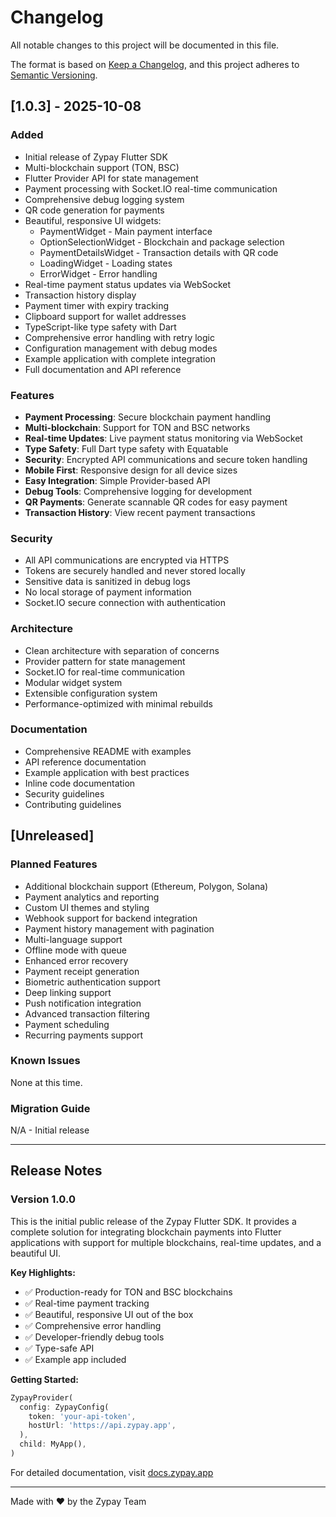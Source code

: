 # Changelog

All notable changes to this project will be documented in this file.

The format is based on [Keep a Changelog](https://keepachangelog.com/en/1.0.0/),
and this project adheres to [Semantic Versioning](https://semver.org/spec/v2.0.0.html).

## [1.0.3] - 2025-10-08

### Added

- Initial release of Zypay Flutter SDK
- Multi-blockchain support (TON, BSC)
- Flutter Provider API for state management
- Payment processing with Socket.IO real-time communication
- Comprehensive debug logging system
- QR code generation for payments
- Beautiful, responsive UI widgets:
  - PaymentWidget - Main payment interface
  - OptionSelectionWidget - Blockchain and package selection
  - PaymentDetailsWidget - Transaction details with QR code
  - LoadingWidget - Loading states
  - ErrorWidget - Error handling
- Real-time payment status updates via WebSocket
- Transaction history display
- Payment timer with expiry tracking
- Clipboard support for wallet addresses
- TypeScript-like type safety with Dart
- Comprehensive error handling with retry logic
- Configuration management with debug modes
- Example application with complete integration
- Full documentation and API reference

### Features

- **Payment Processing**: Secure blockchain payment handling
- **Multi-blockchain**: Support for TON and BSC networks
- **Real-time Updates**: Live payment status monitoring via WebSocket
- **Type Safety**: Full Dart type safety with Equatable
- **Security**: Encrypted API communications and secure token handling
- **Mobile First**: Responsive design for all device sizes
- **Easy Integration**: Simple Provider-based API
- **Debug Tools**: Comprehensive logging for development
- **QR Payments**: Generate scannable QR codes for easy payment
- **Transaction History**: View recent payment transactions

### Security

- All API communications are encrypted via HTTPS
- Tokens are securely handled and never stored locally
- Sensitive data is sanitized in debug logs
- No local storage of payment information
- Socket.IO secure connection with authentication

### Architecture

- Clean architecture with separation of concerns
- Provider pattern for state management
- Socket.IO for real-time communication
- Modular widget system
- Extensible configuration system
- Performance-optimized with minimal rebuilds

### Documentation

- Comprehensive README with examples
- API reference documentation
- Example application with best practices
- Inline code documentation
- Security guidelines
- Contributing guidelines

## [Unreleased]

### Planned Features

- Additional blockchain support (Ethereum, Polygon, Solana)
- Payment analytics and reporting
- Custom UI themes and styling
- Webhook support for backend integration
- Payment history management with pagination
- Multi-language support
- Offline mode with queue
- Enhanced error recovery
- Payment receipt generation
- Biometric authentication support
- Deep linking support
- Push notification integration
- Advanced transaction filtering
- Payment scheduling
- Recurring payments support

### Known Issues

None at this time.

### Migration Guide

N/A - Initial release

---

## Release Notes

### Version 1.0.0

This is the initial public release of the Zypay Flutter SDK. It provides a complete solution for integrating blockchain payments into Flutter applications with support for multiple blockchains, real-time updates, and a beautiful UI.

**Key Highlights:**

- ✅ Production-ready for TON and BSC blockchains
- ✅ Real-time payment tracking
- ✅ Beautiful, responsive UI out of the box
- ✅ Comprehensive error handling
- ✅ Developer-friendly debug tools
- ✅ Type-safe API
- ✅ Example app included

**Getting Started:**

```dart
ZypayProvider(
  config: ZypayConfig(
    token: 'your-api-token',
    hostUrl: 'https://api.zypay.app',
  ),
  child: MyApp(),
)
```

For detailed documentation, visit [docs.zypay.app](https://docs.zypay.app)

---

Made with ❤️ by the Zypay Team
